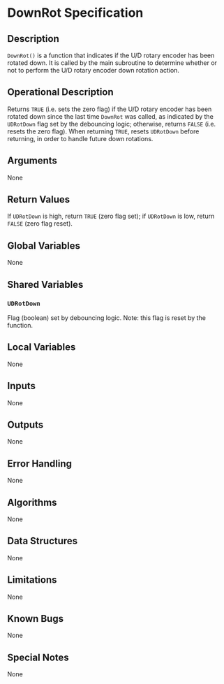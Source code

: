 # DownRot Specification

## Description

`DownRot()` is a function that indicates if the U/D rotary encoder
has been rotated down.
It is called by the main subroutine to determine whether or not to perform
the U/D rotary encoder down rotation action.

## Operational Description

Returns `TRUE` (i.e. sets the zero flag) if the U/D rotary encoder has been
rotated down since the last time `DownRot` was called,
as indicated by the `UDRotDown` flag set by the debouncing logic;
otherwise,
returns `FALSE` (i.e. resets the zero flag).
When returning `TRUE`, resets `UDRotDown` before returning,
in order to handle future down rotations.

## Arguments

None

## Return Values

If `UDRotDown` is high, return `TRUE` (zero flag set);
if `UDRotDown` is low, return `FALSE` (zero flag reset).

## Global Variables

None

## Shared Variables

### `UDRotDown`

Flag (boolean) set by debouncing logic.
Note: this flag is reset by the function.

## Local Variables

None

## Inputs

None

## Outputs

None

## Error Handling

None

## Algorithms

None

## Data Structures

None

## Limitations

None

## Known Bugs

None

## Special Notes

None
